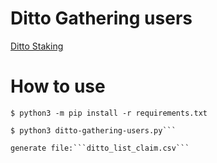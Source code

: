# Ditto Gathering users

[Ditto Staking](https://bscscan.com/address/0x27da7bc5ccb7c31baaeea8a04cc8bf0085017208#code)


# How to use 

```
$ python3 -m pip install -r requirements.txt

$ python3 ditto-gathering-users.py```

generate file:```ditto_list_claim.csv```
